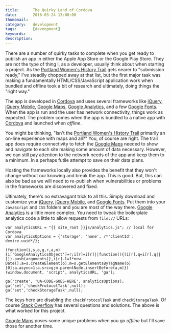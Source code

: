 ```yaml
---
title: 		The Quirky Land of Cordova
date: 		2016-03-24 13:00:00
thumbnail:
category:	development
tags: 		[deveopment]
keywords:   
description:
---
```

There are a number of quirky tasks to complete when you get ready to publish an app in either the Apple App Store or the Google Play Store. They are not the type of thing I, as a developer, usually think about when starting a project. As the [Portland Women's History Trail][pmwht] gets nearer to "submission ready," I've steadily chopped away at that list, but the first major task was making a fundamentally HTML/CSS/JavaScript application work when bundled and offline took a bit of research and ultimately, doing things the "right way."


The app is developed in [Cordova][cordova] and uses several frameworks like [jQuery][jquery], [jQuery Mobile][jqm], [Google Maps][maps], [Google Analytics][analytics], and a few [Google Fonts][fonts]. When the app is run and the user has network connectivity, things work as expected. The problem comes when the app is bundled to a native app with [Cordova][cordova] and launched when *offline*.

You might be thinking, "Isn't the [Portland Women's History Trail][pmwht] primarily an on-line experience with maps and all?" You, of course are right. The trail app does require connectivity to fetch the [Google Maps][maps] needed to show and navigate to each site making some amount of data necessary. However, we can still pay attention to the network needs of the app and keep them to a minimum. In a perhaps futile attempt to save on their data plans.

Hosting the frameworks locally also provides the benefit that they won't change without our knowing and break the app. This is good. But, this can also be bad as we will need to re-publish when vulnerabilities or problems in the frameworks are discovered and fixed.

Ultimately, there's no extravagant trick to all this. Simply download and customize your [jQuery][jquery], [jQuery Mobile][jqm], and [Google Fonts][fonts]. Put them into your `JavaScript` and `CSS` folders and you are most of the way there. [Google Analytics][analytics] is a little more complex. You need to tweak the boilerplate analytics code a little to allow requests from `file://` URLs:

    var analyticsURL = "{{ site_root }}js/analytics.js"; // local for Cordova
    var analyticsOptions = {'storage': 'none', /*'clientId': device.uuid*/};
    
    (function(i,s,o,g,r,a,m){i['GoogleAnalyticsObject']=r;i[r]=i[r]||function(){(i[r].q=i[r].q||[]).push(arguments)},i[r].l=1*new Date();a=s.createElement(o),m=s.getElementsByTagName(o)[0];a.async=1;a.src=g;m.parentNode.insertBefore(a,m)})(window,document, 'script', analyticsURL, 'ga');
    
    ga('create', 'UA-CODE-GOES-HERE', analyticsOptions);
    ga('set','checkProtocolTask',null);
    ga('set','checkStorageTask',null);

The keys here are disabling the `checkProtocolTask` and `checkStorageTask`. Of course [Stack Overflow](http://stackoverflow.com/questions/27561676/how-do-i-configure-my-google-analytics-account-to-accept-requests-from-file-u) has several questions and solutions. The above is what worked for this project.

[Google Maps][maps] poses some unique problems when you go *offline* but I'll save those for another time.


  [maps]: https://developers.google.com/maps/documentation/javascript
  [analytics]: http://www.google.com/analytics
  [fonts]: https://www.google.com/fonts
  [jquery]: https://www.google.com/fonts
  [jqm]: http://jquerymobile.com
  [pmwht]: http://pmwht.org
  [cordova]: https://cordova.apache.org
